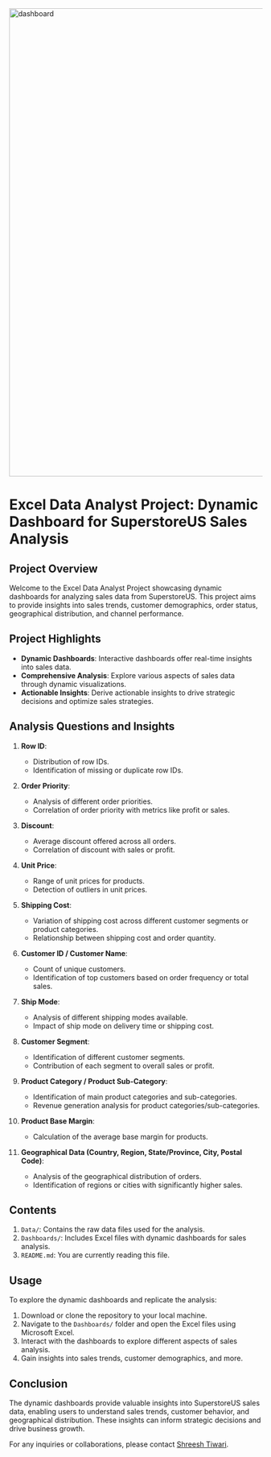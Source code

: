 <img width="930" alt="dashboard" src="https://github.com/workwithshreesh/Excel-DataAnalyst-Projects/assets/117170243/a2a4616d-fff0-41f2-97bf-a028f4f3519e">

# Excel Data Analyst Project: Dynamic Dashboard for SuperstoreUS Sales Analysis

## Project Overview

Welcome to the Excel Data Analyst Project showcasing dynamic dashboards for analyzing sales data from SuperstoreUS. This project aims to provide insights into sales trends, customer demographics, order status, geographical distribution, and channel performance.

## Project Highlights

- **Dynamic Dashboards**: Interactive dashboards offer real-time insights into sales data.
- **Comprehensive Analysis**: Explore various aspects of sales data through dynamic visualizations.
- **Actionable Insights**: Derive actionable insights to drive strategic decisions and optimize sales strategies.

## Analysis Questions and Insights

1. **Row ID**:
   - Distribution of row IDs.
   - Identification of missing or duplicate row IDs.

2. **Order Priority**:
   - Analysis of different order priorities.
   - Correlation of order priority with metrics like profit or sales.

3. **Discount**:
   - Average discount offered across all orders.
   - Correlation of discount with sales or profit.

4. **Unit Price**:
   - Range of unit prices for products.
   - Detection of outliers in unit prices.

5. **Shipping Cost**:
   - Variation of shipping cost across different customer segments or product categories.
   - Relationship between shipping cost and order quantity.

6. **Customer ID / Customer Name**:
   - Count of unique customers.
   - Identification of top customers based on order frequency or total sales.

7. **Ship Mode**:
   - Analysis of different shipping modes available.
   - Impact of ship mode on delivery time or shipping cost.

8. **Customer Segment**:
   - Identification of different customer segments.
   - Contribution of each segment to overall sales or profit.

9. **Product Category / Product Sub-Category**:
   - Identification of main product categories and sub-categories.
   - Revenue generation analysis for product categories/sub-categories.

10. **Product Base Margin**:
    - Calculation of the average base margin for products.

11. **Geographical Data (Country, Region, State/Province, City, Postal Code)**:
    - Analysis of the geographical distribution of orders.
    - Identification of regions or cities with significantly higher sales.

## Contents

1. `Data/`: Contains the raw data files used for the analysis.
2. `Dashboards/`: Includes Excel files with dynamic dashboards for sales analysis.
3. `README.md`: You are currently reading this file.

## Usage

To explore the dynamic dashboards and replicate the analysis:

1. Download or clone the repository to your local machine.
2. Navigate to the `Dashboards/` folder and open the Excel files using Microsoft Excel.
3. Interact with the dashboards to explore different aspects of sales analysis.
4. Gain insights into sales trends, customer demographics, and more.

## Conclusion

The dynamic dashboards provide valuable insights into SuperstoreUS sales data, enabling users to understand sales trends, customer behavior, and geographical distribution. These insights can inform strategic decisions and drive business growth.

For any inquiries or collaborations, please contact [Shreesh Tiwari](mailto:shreesht366@.com).
